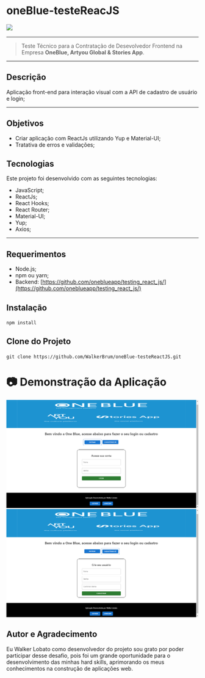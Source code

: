 # **oneBlue-testeReacJS** 

<img src="https://i.imgur.com/BssBbbX.png" />
<hr>

> Teste Técnico para a Contratação de Desevolvedor Frontend na Empresa **OneBlue, Artyou Global & Stories App**. 

<hr>

## **Descrição**
Aplicação front-end para interação visual com a API de cadastro de usuário e login;

<hr>

## **Objetivos**
- Criar aplicação com ReactJs utilizando Yup e Material-UI;
- Tratativa de erros e validações;

## **Tecnologias**
Este projeto foi desenvolvido com as seguintes tecnologias: 
- JavaScript;
- ReactJs;
- React Hooks;
- React Router;
- Material-UI;
- Yup;
- Axios;

<hr>

## **Requerimentos**
- Node.js;
- npm ou yarn;
- Backend: [https://github.com/oneblueapp/testing_react_js/](https://github.com/oneblueapp/testing_react_js/)

## **Instalação**
`npm install`

## **Clone do Projeto**
`git clone https://github.com/WalkerBrum/oneBlue-testeReactJS.git`

# 📷 Demonstração da Aplicação

<img src="page-login.png" title="Print screen da aplicação de login"/>
<img src="page-register.png" title="Print screen da aplicação de cadastro"/>


## **Autor e Agradecimento**
Eu Walker Lobato como desenvolvedor do projeto sou grato por poder participar desse desafio, pois foi um grande oportunidade para o desenvolvimento das minhas hard skills, aprimorando os meus conhecimentos na construção de aplicações web.


